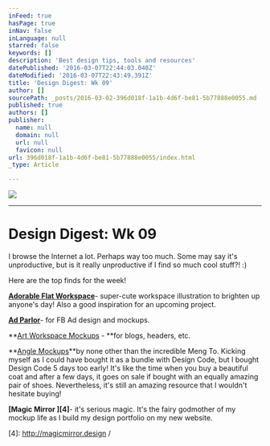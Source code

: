 ```yaml
---
inFeed: true
hasPage: true
inNav: false
inLanguage: null
starred: false
keywords: []
description: 'Best design tips, tools and resources'
datePublished: '2016-03-07T22:44:03.040Z'
dateModified: '2016-03-07T22:43:49.391Z'
title: 'Design Digest: Wk 09'
author: []
sourcePath: _posts/2016-03-02-396d018f-1a1b-4d6f-be81-5b77888e0055.md
published: true
authors: []
publisher:
  name: null
  domain: null
  url: null
  favicon: null
url: 396d018f-1a1b-4d6f-be81-5b77888e0055/index.html
_type: Article

---
```

![](https://the-grid-user-content.s3-us-west-2.amazonaws.com/71544d02-beee-4447-bb99-7615e3739159.jpg)

****

# Design Digest: Wk 09

I browse the Internet a lot. Perhaps way too much. Some may say it's unproductive, but is it really unproductive if I find so much cool stuff?! :)

Here are the top finds for the week!

**[Adorable Flat Workspace][0]**- super-cute workspace illustration to brighten up anyone's day! Also a good inspiration for an upcoming project. 

**[Ad Parlor][1]**- for FB Ad design and mockups. 

**[Art Workspace Mockups][2] - **for blogs, headers, etc.

**[Angle Mockups][3]**by none other than the incredible Meng To.  Kicking myself as I could have bought it as a bundle with Design Code, but I bought Design Code 5 days too early! It's like the time when you buy a beautiful coat and after a few days, it goes on sale if bought with an equally amazing pair of shoes.  Nevertheless, it's still an amazing resource that I wouldn't hesitate buying!

**[Magic Mirror ][4]**- it's serious magic. It's the fairy godmother of my mockup life as I build my design portfolio on my new website.

[0]: http://www.designermill.com/free-psd/adorable-flat-workspace/
[1]: http://admocks.adparlor.com/#facebook/website_clicks/image
[2]: http://crtv.mk/d0Ny8
[3]: https://designcode.io/angle
[4]: http://magicmirror.design /